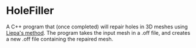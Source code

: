 # HoleFiller
A C++ program that (once completed) will repair holes in 3D meshes using [Liepa's method](https://www.dropbox.com/s/te92xtgoyrbmh7h/filling-holes.pdf?dl=0).
The program takes the input mesh in a .off file, and creates a new .off file containing the repaired mesh.
